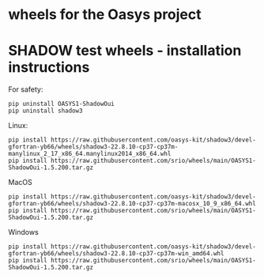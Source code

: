 # wheels for the Oasys project

# SHADOW test wheels - installation instructions

For safety:

```
pip uninstall OASYS1-ShadowOui
pip uninstall shadow3
```

Linux:

```
pip install https://raw.githubusercontent.com/oasys-kit/shadow3/devel-gfortran-yb66/wheels/shadow3-22.8.10-cp37-cp37m-manylinux_2_17_x86_64.manylinux2014_x86_64.whl
pip install https://raw.githubusercontent.com/srio/wheels/main/OASYS1-ShadowOui-1.5.200.tar.gz 

```
MacOS

```
pip install https://raw.githubusercontent.com/oasys-kit/shadow3/devel-gfortran-yb66/wheels/shadow3-22.8.10-cp37-cp37m-macosx_10_9_x86_64.whl
pip install https://raw.githubusercontent.com/srio/wheels/main/OASYS1-ShadowOui-1.5.200.tar.gz 

```

Windows

```
pip install https://raw.githubusercontent.com/oasys-kit/shadow3/devel-gfortran-yb66/wheels/shadow3-22.8.10-cp37-cp37m-win_amd64.whl
pip install https://raw.githubusercontent.com/srio/wheels/main/OASYS1-ShadowOui-1.5.200.tar.gz 

```

